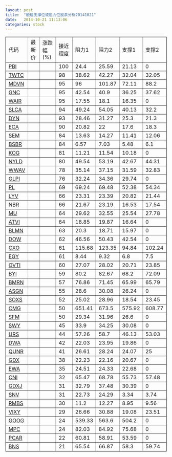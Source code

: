 ```yaml
---
layout: post
title:  "触碰支撑位或阻力位股票分析20141021"
date:   2014-10-21 11:13:06
categories: stock
---
```

<script type="text/javascript">
var stockList = []
stockList.push('gb_pbi');
stockList.push('gb_twtc');
stockList.push('gb_mdvn');
stockList.push('gb_gnc');
stockList.push('gb_wair');
stockList.push('gb_slca');
stockList.push('gb_dyn');
stockList.push('gb_eca');
stockList.push('gb_sem');
stockList.push('gb_bsbr');
stockList.push('gb_kog');
stockList.push('gb_nyld');
stockList.push('gb_wwav');
stockList.push('gb_glpi');
stockList.push('gb_pl');
stockList.push('gb_lyv');
stockList.push('gb_nbr');
stockList.push('gb_mu');
stockList.push('gb_atvi');
stockList.push('gb_blmn');
stockList.push('gb_dow');
stockList.push('gb_cxo');
stockList.push('gb_egy');
stockList.push('gb_ovti');
stockList.push('gb_byi');
stockList.push('gb_bmrn');
stockList.push('gb_asgn');
stockList.push('gb_soxs');
stockList.push('gb_cmg');
stockList.push('gb_sfm');
stockList.push('gb_swy');
stockList.push('gb_urs');
stockList.push('gb_dwa');
stockList.push('gb_qunr');
stockList.push('gb_gdx');
stockList.push('gb_ewa');
stockList.push('gb_cni');
stockList.push('gb_gdxj');
stockList.push('gb_snv');
stockList.push('gb_rmbs');
stockList.push('gb_vixy');
stockList.push('gb_goog');
stockList.push('gb_mpc');
stockList.push('gb_pcar');
stockList.push('gb_bns');
</script>
<table border="1">
 <tr>
 <td>代码</td>
 <td>最新价</td>
 <td>涨跌幅(%)</td>
 <td>接近程度</td>
 <td>阻力1</td>
 <td>阻力2</td>
 <td>支撑1</td>
 <td>支撑2</td>
</tr>
  <tr id="pbi" class="red">
  <td><a href="http://stock.finance.sina.com.cn/usstock/quotes/PBI.html" target="_blank">PBI</a></td><td></td><td></td><td>100</td><td>24.4</td><td>25.59</td><td>21.13</td><td>0</td></tr>
  <tr id="twtc" class="red">
  <td><a href="http://stock.finance.sina.com.cn/usstock/quotes/TWTC.html" target="_blank">TWTC</a></td><td></td><td></td><td>98</td><td>38.62</td><td>42.27</td><td>32.04</td><td>32.05</td></tr>
  <tr id="mdvn" class="red">
  <td><a href="http://stock.finance.sina.com.cn/usstock/quotes/MDVN.html" target="_blank">MDVN</a></td><td></td><td></td><td>95</td><td>96</td><td>101.87</td><td>72.11</td><td>88.2</td></tr>
  <tr id="gnc" class="green">
  <td><a href="http://stock.finance.sina.com.cn/usstock/quotes/GNC.html" target="_blank">GNC</a></td><td></td><td></td><td>95</td><td>42.54</td><td>40.9</td><td>36.25</td><td>37.62</td></tr>
  <tr id="wair" class="red">
  <td><a href="http://stock.finance.sina.com.cn/usstock/quotes/WAIR.html" target="_blank">WAIR</a></td><td></td><td></td><td>95</td><td>17.55</td><td>18.1</td><td>16.35</td><td>0</td></tr>
  <tr id="slca" class="red">
  <td><a href="http://stock.finance.sina.com.cn/usstock/quotes/SLCA.html" target="_blank">SLCA</a></td><td></td><td></td><td>94</td><td>49.24</td><td>54.05</td><td>40.13</td><td>32.2</td></tr>
  <tr id="dyn" class="red">
  <td><a href="http://stock.finance.sina.com.cn/usstock/quotes/DYN.html" target="_blank">DYN</a></td><td></td><td></td><td>93</td><td>28.46</td><td>31.27</td><td>25.3</td><td>21.3</td></tr>
  <tr id="eca" class="green">
  <td><a href="http://stock.finance.sina.com.cn/usstock/quotes/ECA.html" target="_blank">ECA</a></td><td></td><td></td><td>90</td><td>20.82</td><td>22</td><td>17.6</td><td>18.3</td></tr>
  <tr id="sem" class="green">
  <td><a href="http://stock.finance.sina.com.cn/usstock/quotes/SEM.html" target="_blank">SEM</a></td><td></td><td></td><td>84</td><td>13.63</td><td>14.27</td><td>11.41</td><td>12.06</td></tr>
  <tr id="bsbr" class="green">
  <td><a href="http://stock.finance.sina.com.cn/usstock/quotes/BSBR.html" target="_blank">BSBR</a></td><td></td><td></td><td>84</td><td>6.57</td><td>7.03</td><td>5.48</td><td>6.1</td></tr>
  <tr id="kog" class="green">
  <td><a href="http://stock.finance.sina.com.cn/usstock/quotes/KOG.html" target="_blank">KOG</a></td><td></td><td></td><td>81</td><td>11.21</td><td>11.54</td><td>10.18</td><td>0</td></tr>
  <tr id="nyld" class="green">
  <td><a href="http://stock.finance.sina.com.cn/usstock/quotes/NYLD.html" target="_blank">NYLD</a></td><td></td><td></td><td>80</td><td>49.54</td><td>53.19</td><td>42.67</td><td>44.31</td></tr>
  <tr id="wwav" class="red">
  <td><a href="http://stock.finance.sina.com.cn/usstock/quotes/WWAV.html" target="_blank">WWAV</a></td><td></td><td></td><td>78</td><td>35.14</td><td>37.15</td><td>31.59</td><td>32.83</td></tr>
  <tr id="glpi" class="red">
  <td><a href="http://stock.finance.sina.com.cn/usstock/quotes/GLPI.html" target="_blank">GLPI</a></td><td></td><td></td><td>76</td><td>32.24</td><td>34.36</td><td>29.74</td><td>0</td></tr>
  <tr id="pl" class="green">
  <td><a href="http://stock.finance.sina.com.cn/usstock/quotes/PL.html" target="_blank">PL</a></td><td></td><td></td><td>69</td><td>69.24</td><td>69.48</td><td>52.38</td><td>54.34</td></tr>
  <tr id="lyv" class="red">
  <td><a href="http://stock.finance.sina.com.cn/usstock/quotes/LYV.html" target="_blank">LYV</a></td><td></td><td></td><td>66</td><td>23.31</td><td>23.39</td><td>20.82</td><td>21.44</td></tr>
  <tr id="nbr" class="green">
  <td><a href="http://stock.finance.sina.com.cn/usstock/quotes/NBR.html" target="_blank">NBR</a></td><td></td><td></td><td>66</td><td>21.67</td><td>23.19</td><td>16.53</td><td>17.54</td></tr>
  <tr id="mu" class="green">
  <td><a href="http://stock.finance.sina.com.cn/usstock/quotes/MU.html" target="_blank">MU</a></td><td></td><td></td><td>64</td><td>29.62</td><td>32.55</td><td>25.54</td><td>27.78</td></tr>
  <tr id="atvi" class="green">
  <td><a href="http://stock.finance.sina.com.cn/usstock/quotes/ATVI.html" target="_blank">ATVI</a></td><td></td><td></td><td>64</td><td>18.85</td><td>19.87</td><td>16.64</td><td>0</td></tr>
  <tr id="blmn" class="red">
  <td><a href="http://stock.finance.sina.com.cn/usstock/quotes/BLMN.html" target="_blank">BLMN</a></td><td></td><td></td><td>63</td><td>20.3</td><td>18.71</td><td>15.97</td><td>0</td></tr>
  <tr id="dow" class="red">
  <td><a href="http://stock.finance.sina.com.cn/usstock/quotes/DOW.html" target="_blank">DOW</a></td><td></td><td></td><td>62</td><td>46.56</td><td>50.43</td><td>42.54</td><td>0</td></tr>
  <tr id="cxo" class="green">
  <td><a href="http://stock.finance.sina.com.cn/usstock/quotes/CXO.html" target="_blank">CXO</a></td><td></td><td></td><td>61</td><td>115.68</td><td>123.35</td><td>94.84</td><td>102.24</td></tr>
  <tr id="egy" class="green">
  <td><a href="http://stock.finance.sina.com.cn/usstock/quotes/EGY.html" target="_blank">EGY</a></td><td></td><td></td><td>61</td><td>8.44</td><td>9.32</td><td>6.8</td><td>7.5</td></tr>
  <tr id="ovti" class="red">
  <td><a href="http://stock.finance.sina.com.cn/usstock/quotes/OVTI.html" target="_blank">OVTI</a></td><td></td><td></td><td>60</td><td>27.07</td><td>28.02</td><td>20.71</td><td>23.85</td></tr>
  <tr id="byi" class="red">
  <td><a href="http://stock.finance.sina.com.cn/usstock/quotes/BYI.html" target="_blank">BYI</a></td><td></td><td></td><td>59</td><td>80.2</td><td>82.67</td><td>68.2</td><td>72.09</td></tr>
  <tr id="bmrn" class="red">
  <td><a href="http://stock.finance.sina.com.cn/usstock/quotes/BMRN.html" target="_blank">BMRN</a></td><td></td><td></td><td>57</td><td>76.86</td><td>71.45</td><td>65.99</td><td>65.79</td></tr>
  <tr id="asgn" class="red">
  <td><a href="http://stock.finance.sina.com.cn/usstock/quotes/ASGN.html" target="_blank">ASGN</a></td><td></td><td></td><td>55</td><td>28.6</td><td>30.08</td><td>26.24</td><td>0</td></tr>
  <tr id="soxs" class="red">
  <td><a href="http://stock.finance.sina.com.cn/usstock/quotes/SOXS.html" target="_blank">SOXS</a></td><td></td><td></td><td>52</td><td>25.02</td><td>28.96</td><td>18.54</td><td>23.45</td></tr>
  <tr id="cmg" class="green">
  <td><a href="http://stock.finance.sina.com.cn/usstock/quotes/CMG.html" target="_blank">CMG</a></td><td></td><td></td><td>50</td><td>651.41</td><td>673.5</td><td>575.92</td><td>608.77</td></tr>
  <tr id="sfm" class="red">
  <td><a href="http://stock.finance.sina.com.cn/usstock/quotes/SFM.html" target="_blank">SFM</a></td><td></td><td></td><td>50</td><td>29.34</td><td>31.96</td><td>26.6</td><td>0</td></tr>
  <tr id="swy" class="green">
  <td><a href="http://stock.finance.sina.com.cn/usstock/quotes/SWY.html" target="_blank">SWY</a></td><td></td><td></td><td>45</td><td>33.9</td><td>34.25</td><td>30.08</td><td>0</td></tr>
  <tr id="urs" class="green">
  <td><a href="http://stock.finance.sina.com.cn/usstock/quotes/URS.html" target="_blank">URS</a></td><td></td><td></td><td>44</td><td>57.26</td><td>58.7</td><td>46.13</td><td>53.03</td></tr>
  <tr id="dwa" class="red">
  <td><a href="http://stock.finance.sina.com.cn/usstock/quotes/DWA.html" target="_blank">DWA</a></td><td></td><td></td><td>42</td><td>22.03</td><td>23.95</td><td>19.86</td><td>0</td></tr>
  <tr id="qunr" class="green">
  <td><a href="http://stock.finance.sina.com.cn/usstock/quotes/QUNR.html" target="_blank">QUNR</a></td><td></td><td></td><td>41</td><td>26.61</td><td>28.24</td><td>24.07</td><td>25</td></tr>
  <tr id="gdx" class="green">
  <td><a href="http://stock.finance.sina.com.cn/usstock/quotes/GDX.html" target="_blank">GDX</a></td><td></td><td></td><td>38</td><td>22.23</td><td>22.16</td><td>20.67</td><td>0</td></tr>
  <tr id="ewa" class="green">
  <td><a href="http://stock.finance.sina.com.cn/usstock/quotes/EWA.html" target="_blank">EWA</a></td><td></td><td></td><td>35</td><td>24.51</td><td>24.33</td><td>22.68</td><td>0</td></tr>
  <tr id="cni" class="green">
  <td><a href="http://stock.finance.sina.com.cn/usstock/quotes/CNI.html" target="_blank">CNI</a></td><td></td><td></td><td>32</td><td>65.47</td><td>68.78</td><td>55.73</td><td>57.48</td></tr>
  <tr id="gdxj" class="green">
  <td><a href="http://stock.finance.sina.com.cn/usstock/quotes/GDXJ.html" target="_blank">GDXJ</a></td><td></td><td></td><td>31</td><td>32.79</td><td>37.48</td><td>30.39</td><td>0</td></tr>
  <tr id="snv" class="green">
  <td><a href="http://stock.finance.sina.com.cn/usstock/quotes/SNV.html" target="_blank">SNV</a></td><td></td><td></td><td>31</td><td>22.73</td><td>24.29</td><td>3.34</td><td>3.74</td></tr>
  <tr id="rmbs" class="red">
  <td><a href="http://stock.finance.sina.com.cn/usstock/quotes/RMBS.html" target="_blank">RMBS</a></td><td></td><td></td><td>30</td><td>11.2</td><td>12.27</td><td>8.95</td><td>9.56</td></tr>
  <tr id="vixy" class="green">
  <td><a href="http://stock.finance.sina.com.cn/usstock/quotes/VIXY.html" target="_blank">VIXY</a></td><td></td><td></td><td>29</td><td>26.66</td><td>30.88</td><td>19.08</td><td>23.51</td></tr>
  <tr id="goog" class="green">
  <td><a href="http://stock.finance.sina.com.cn/usstock/quotes/GOOG.html" target="_blank">GOOG</a></td><td></td><td></td><td>24</td><td>539.33</td><td>563.6</td><td>504.2</td><td>0</td></tr>
  <tr id="mpc" class="red">
  <td><a href="http://stock.finance.sina.com.cn/usstock/quotes/MPC.html" target="_blank">MPC</a></td><td></td><td></td><td>24</td><td>82.03</td><td>84.92</td><td>75.68</td><td>0</td></tr>
  <tr id="pcar" class="red">
  <td><a href="http://stock.finance.sina.com.cn/usstock/quotes/PCAR.html" target="_blank">PCAR</a></td><td></td><td></td><td>22</td><td>60.81</td><td>58.91</td><td>53.59</td><td>0</td></tr>
  <tr id="bns" class="green">
  <td><a href="http://stock.finance.sina.com.cn/usstock/quotes/BNS.html" target="_blank">BNS</a></td><td></td><td></td><td>21</td><td>65.54</td><td>66.87</td><td>58.3</td><td>59.74</td></tr>
</table>
